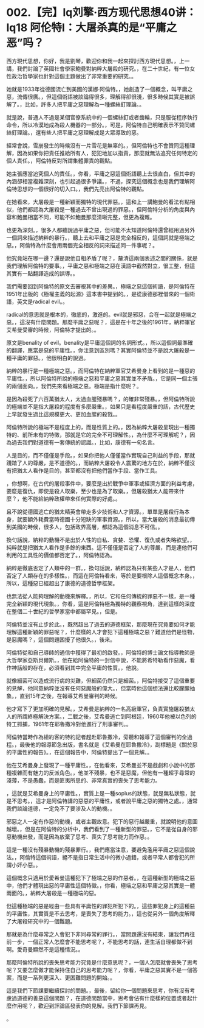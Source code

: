 # 002.【完】lq刘擎·西方现代思想40讲：lq18 阿伦特I：大屠杀真的是“平庸之恶”吗？

西方現代思想，你好，我是劉琴，歡迎你和我一起來探討西方現代思想。，上一講，我們討論了英國社會學家鮑曼對納粹大屠殺的研究。，在二十世紀，有一位女性政治哲學家也針對這個主題做出了非常重要的研究。。

她就是1933年從德國流亡到美國的漢娜·阿倫特。，她創造了一個概念，叫平庸之惡，流傳很廣。，但這個術語被談論得很多，理解得卻很淺，很多時候其實是被誤解了。，比如，許多人把平庸之惡理解為一種螺絲釘理論。。

就是說，普通人不過是某個官僚系統中的一個螺絲釘或者齒輪，只是服從程序執行命令，所以冷漠地成為殺人機器的一部分。，可是，阿倫特自己明確表示不贊同螺絲釘理論。，還有些人把平庸之惡理解成是大眾導致的惡。

經常會說，雪崩發生的時候沒有一片雪花是無辜的。，但阿倫特也不會贊同這種理解，因為如果你把責任推給所有人，犯犯地加以指責，那麼就無法追究任何特定的個人責任。，阿倫特反對所謂集體罪責的觀點。

她主張應當追究個人的責任。，你看，平庸之惡這個術語聽上去很直白，但其中的內涵卻相當複雜深刻，也引起過很多爭議。，不過，探究這個概念也是我們理解阿倫特思想的一個很好的切入口。，我們先亮出阿倫特的觀點。

在她看來，大屠殺是一種新穎而獨特的現代罪惡。，這和上一講鮑曼的看法有點相似，他們都認為大屠殺是一種過去不曾出現過的罪惡。，但阿倫特分析的角度與內容和鮑曼相當不同，可能不如鮑曼那麼清晰完整，但更為複雜。

也更為深刻。，很多人都聽說過平庸之惡，但可能不太知道阿倫特還曾經用過另外一個詞來描述納粹的暴行。，聽上去和平庸之惡是完全相反的，這個詞就是極端之惡。，阿倫特為什麼會用兩個完全相反的詞來描述同一件事呢？。

他究竟站在哪一邊？還是說他自相矛盾了呢？，釐清這兩個表述之間的關係，就是我們理解阿倫特的要事。，平庸之惡和極端之惡在漢語中截然對立，很工整，但這其實有一點翻譯造成的誤導。。

我們需要回到阿倫特的原文去審視其中的差異。，極端之惡這個術語，是阿倫特在1951年出版的《極權主義的起源》這本書中提到的。，是從康德那裡借來的一個術語，英文是radical evil。。

radical的意思就是根本的，徹底的，激進的。evil就是邪惡，合在一起就是極端之惡。，這沒有什麼問題。那麼平庸之惡呢？，這是在十年之後的1961年，納粹軍官艾希曼受審的時候，阿倫特才提出的。。

原文是benality of evil。benality是平庸這個詞的名詞形式。，所以這個詞最準確的翻譯，應當是惡的平庸性。，你注意到區別嗎？其實阿倫特並不是說大屠殺是一種平庸的罪惡。，他很明白的說過。

納粹的暴行是一種極端之惡。，而阿倫特在納粹軍官艾希曼身上看到的是一種惡的平庸性。，所以阿倫特所說的極端之惡和平庸之惡其實並不矛盾。，它是同一個主張的兩個面向。，我們先來看極端之惡。極端是指什麼呢？。

是因為殺死了六百萬猶太人，太過血腥殘暴嗎？，的確非常殘暴。，但阿倫特所說的極端並不是指大屠殺的程度有多麼嚴重。，如果只是看程度嚴重的話，古代歷史上早就發生過比這規模更大、更加血腥的殺戮。。

阿倫特所說的極端不是程度上的，而是性質上的。，因為納粹大屠殺呈現出一種獨特的、前所未有的特徵，那就是它的完全不可理解性。，為什麼不可理解呢？，因為過去我們對道德有一套傳統的認識。，比如，康德有一句名言。

人是目的，而不僅僅是手段。，如果你把他人僅僅當作實現自己利益的手段，那就踐踏了人的尊嚴，是不道德的。，而納粹大屠殺令人震驚的地方在於，納粹不僅沒有把猶太人看作是目的，甚至都沒有把他們當作手段、當作工具。

，你想啊，在古代的屠殺事件中，要麼是出於戰爭中軍事或經濟方面的利益考慮，要麼是復仇，即使是殺人取樂，至少也是為了取樂。，但屠殺猶太人能帶來什麼？，他不能給納粹政權帶來任何實際的好處。。

且不說從德國逃亡的猶太精英會帶走多少技術和人才資源。，單單是屠殺行為本身，就要額外耗費當時德國十分短缺的軍事資源。，所以，當大屠殺的消息最初傳到美國的時候，很多人，包括政界高層，都認為這個消息不可信。。

換句話說，納粹的動機不是出於人性的自私、貪婪、恐懼、復仇或者失略欲望。，純粹就是把猶太人看作是多餘的東西。這不僅僅是否定了人的尊嚴，而是連他們可利用的工具性的價值都否定了。，阿倫特認為。

納粹是徹底否定了人類中的一群。，換句話說，納粹認為只有某些人才是人，他們否定了人類存在的多樣性。，而這在阿倫特看來，等於是要根除人這個概念本身。，所以，這種惡已經超出了康德的道德哲學框架。

也無法從人能夠理解的動機來解釋。，所以，它和任何傳統的罪惡不一樣，是一種完全新穎的現代現象。，你看，這是阿倫特極為獨特的觀察視角，達到這樣的深度在整個二十世紀的哲學家當中都屬罕見。，但是。

阿倫特並沒有止步於此。，既然超出了過去的道德框架，那麼現在究竟要如何才能理解這種新穎的罪惡呢？，什麼樣的人才會犯下這種極端之惡？難道他們是怪物，是惡魔嗎？，這個問題困擾了他很久。，後來。

阿倫特從和自己導師的通信中獲得了最初的啟發。，阿倫特的博士論文指導教師是大哲學家亞斯貝爾斯。，他在給阿倫特的一封信中說，不能將希特勒看作惡魔，看作神話般的存在，必須看到其中完全平庸的性質。，他說。

就像細菌可以造成流行病的災難，但細菌仍然只是細菌。，阿倫特接受了這個重要的見解，他同意納粹並沒有任何惡魔般的偉大。，但當時他這個想法還比較朦朧抽象。，直到15年之後，在報導艾希曼審判的時候。

他才寫下了更加明確的見解。，艾希曼是納粹的一名高級軍官，負責實施屠殺猶太人的所謂終極解決方案。，二戰之後，艾希曼逃亡到阿根廷，1960年他被以色列的特工抓捕，1961年在耶魯撒冷對他進行了刑事審判。。

阿倫特當時作為紐約客的特約記者趕赴耶魯撒冷，旁聽和報導了這個審判的全過程。，最後他的報導節急出版，書名就是《艾希曼在耶魯撒冷》，副標題是《關於惡的平庸性的報告》。，在這個報告中，阿倫特提出了一個見解。。

他在艾希曼身上發現了一種平庸性。，在他看來，艾希曼並不是戲劇和小說中的那種複雜而有魅力的反派角色。，他並不殘暴，也不是惡魔，但他有一種超乎尋常的淺薄，不是愚蠢，而是匪夷所思的、非常真實的喪失了思考能力。

，這就是艾希曼身上的平庸性。，實質上是一種soplus的狀態，就是無私狀態，就是不思考。，這才是阿倫特講的惡惡的平庸性，或者說平庸之惡的獨特之處。，通常我們談論道德，一定免不了要涉及人的動機。。

邪惡之人一定有作惡的動機，或者主觀故意。犯下的惡行越嚴重，就說明他的意圖越壞。，但是在阿倫特的分析中，我們看到了一種新型的罪惡。，它不是從自身的邪惡動機出發，而是因為放棄了思考、喪失了思考能力而作惡。。

這是一種沒有殘暴動機的殘暴罪行。，我們應當注意，要避免濫用平庸之惡這個說法。，阿倫特這個術語，絕不是指日常生活中的微小過錯，或者平常人都會犯的所謂小奸小惡。。

這個概念只適用於愛希曼這種犯下了極端之惡的作惡者。，在這種新型的極端之惡中，他們才體現出惡的平庸性這個特徵。，你看，極端之惡和平庸之惡其實是一體兩面的。，納粹大屠殺是一種極端的惡。

但這種極端的惡是經由一些具有平庸性的罪犯所犯下的。，這些罪犯身上的這種惡的平庸性，其實質是不去思考，是喪失了思考的能力。，這也從另外一個角度解釋了大屠殺研究中的一個難題。

那就是為什麼尋常之人會犯下非同尋常的罪行。，當問題還沒有結束，讓我們再往前一步，一個正常人怎麼會不能思考呢？，不能思考的話，連生活自理都做不到啊。愛奇曼顯然不是這種情況。。

那麼阿倫特所說的喪失思考能力究竟是什麼意思呢？，一個人怎麼就會喪失了思考呢？又要怎麼做才能保持住自己的思考能力呢？，你看，平庸之惡其實不是一個答案，而是一系列更深入、更困難問題的開始。。

這是我們下節課要繼續探討的問題。，最後，留給你一個問題來思考，你有沒有考慮過道德的善惡這個問題？，在道德問題當中，思考會佔有什麼樣的位置或者起什麼作用呢？，歡迎到評論區發表你的見解。我們下節課再見。

。